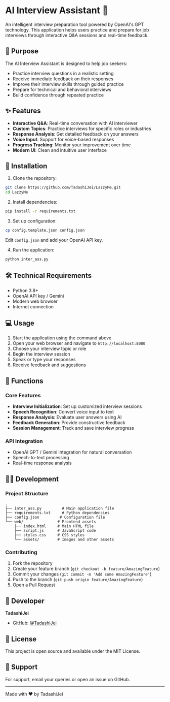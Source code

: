 # AI Interview Assistant 🤖

An intelligent interview preparation tool powered by OpenAI's GPT technology. This application helps users practice and prepare for job interviews through interactive Q&A sessions and real-time feedback.

## 🎯 Purpose

The AI Interview Assistant is designed to help job seekers:
- Practice interview questions in a realistic setting
- Receive immediate feedback on their responses
- Improve their interview skills through guided practice
- Prepare for technical and behavioral interviews
- Build confidence through repeated practice

## ✨ Features

- **Interactive Q&A**: Real-time conversation with AI interviewer
- **Custom Topics**: Practice interviews for specific roles or industries
- **Response Analysis**: Get detailed feedback on your answers
- **Voice Input**: Support for voice-based responses
- **Progress Tracking**: Monitor your improvement over time
- **Modern UI**: Clean and intuitive user interface

## 🚀 Installation

1. Clone the repository:
```bash
git clone https://github.com/TadashiJei/LazzyMe.git
cd LazzyMe
```

2. Install dependencies:
```bash
pip install -r requirements.txt
```

3. Set up configuration:
```bash
cp config.template.json config.json
```
Edit `config.json` and add your OpenAI API key.

4. Run the application:
```bash
python inter_ass.py
```

## 🛠️ Technical Requirements

- Python 3.8+
- OpenAI API key / Gemini
- Modern web browser
- Internet connection

## 💻 Usage

1. Start the application using the command above
2. Open your web browser and navigate to `http://localhost:8080`
3. Choose your interview topic or role
4. Begin the interview session
5. Speak or type your responses
6. Receive feedback and suggestions

## 🔧 Functions

### Core Features
- **Interview Initialization**: Set up customized interview sessions
- **Speech Recognition**: Convert voice input to text
- **Response Analysis**: Evaluate user answers using AI
- **Feedback Generation**: Provide constructive feedback
- **Session Management**: Track and save interview progress

### API Integration
- OpenAI GPT  / Gemini integration for natural conversation
- Speech-to-text processing
- Real-time response analysis

## 👨‍💻 Development

### Project Structure
```
.
├── inter_ass.py         # Main application file
├── requirements.txt     # Python dependencies
├── config.json         # Configuration file
└── web/               # Frontend assets
    ├── index.html     # Main HTML file
    ├── script.js      # JavaScript code
    ├── styles.css     # CSS styles
    └── assets/        # Images and other assets
```

### Contributing
1. Fork the repository
2. Create your feature branch (`git checkout -b feature/AmazingFeature`)
3. Commit your changes (`git commit -m 'Add some AmazingFeature'`)
4. Push to the branch (`git push origin feature/AmazingFeature`)
5. Open a Pull Request

## 👤 Developer

**TadashiJei**
- GitHub: [@TadashiJei](https://github.com/TadashiJei)

## 📝 License

This project is open source and available under the MIT License.

## 🤝 Support

For support, email your queries or open an issue on GitHub.

---

Made with ❤️ by TadashiJei
